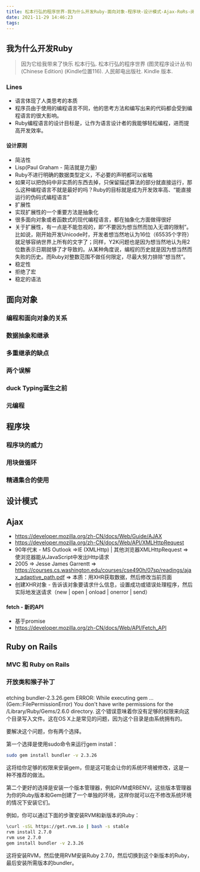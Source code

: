 ```yaml
---
title: 松本行弘的程序世界-我为什么开发Ruby-面向对象-程序块-设计模式-Ajax-RoRs-阅读笔记
date: 2021-11-29 14:46:23
tags:
---
```

## 我为什么开发Ruby
> 因为它给我带来了快乐
> 松本行弘. 松本行弘的程序世界 (图灵程序设计丛书) (Chinese Edition) (Kindle位置116). 人民邮电出版社. Kindle 版本. 

### Lines
- 语言体现了人类思考的本质
- 程序员由于使用的编程语言不同，他的思考方法和编写出来的代码都会受到编程语言的很大影响。
- Ruby编程语言的设计目标是，让作为语言设计者的我能够轻松编程，进而提高开发效率。
#### 设计原则
- 简洁性
 - Lisp(Paul Graham - 简洁就是力量)
 - Ruby不进行明确的数据类型定义，不必要的声明都可以省略
 - 如果可以把伪码中非实质的东西去掉，只保留描述算法的部分就直接运行，那么这种编程语言不就是最好的吗？Ruby的目标就是成为开发效率高、“能直接运行的伪码式编程语言”
- 扩展性
 - 实现扩展性的一个重要方法是抽象化
 - 很多面向对象或者函数式的现代编程语言，都在抽象化方面做得很好
 - 关于扩展性，有一点是不能忽视的，即“不要因为想当然而加入无谓的限制”。比如说，刚开始开发Unicode时，开发者想当然地认为16位（65535个字符）就足够容纳世界上所有的文字了；同样，Y2K问题也是因为想当然地认为用2位数表示日期就够了才导致的。从某种角度说，编程的历史就是因为想当然而失败的历史。而Ruby对整数范围不做任何限定，尽最大努力排除“想当然”。
- 稳定性
 - 拒绝了宏
 - 稳定的语法

## 面向对象
### 编程和面向对象的关系
### 数据抽象和继承
### 多重继承的缺点
### 两个误解
### duck Typing诞生之前
### 元编程


## 程序块
### 程序块的威力
### 用块做循环
### 精通集合的使用


## 设计模式



## Ajax
- https://developer.mozilla.org/zh-CN/docs/Web/Guide/AJAX
- https://developer.mozilla.org/zh-CN/docs/Web/API/XMLHttpRequest
- 90年代末 - MS Outlook =>IE (XMLHttp) | 其他浏览器XMLHttpRequest => 使浏览器能从JavaScript中发出Http请求
- 2005 => Jesse James Garrentt => https://courses.cs.washington.edu/courses/cse490h/07sp/readings/ajax_adaptive_path.pdf => 本质：用XHR获取数据，然后修改当前页面
- 创建XHR对象 - 告诉该对象要请求什么信息，设置成功或错误处理程序，然后实际地发送请求（new | open | onload | onerror | send）
#### fetch - 新的API
- 基于promise
- https://developer.mozilla.org/zh-CN/docs/Web/API/Fetch_API

## Ruby on Rails
### MVC 和 Ruby on Rails
### 开放类和猴子补丁

###
etching bundler-2.3.26.gem
ERROR: While executing gem ... (Gem::FilePermissionError)
You don't have write permissions for the /Library/Ruby/Gems/2.6.0 directory.
这个错误意味着你没有足够的权限来向这个目录写入文件。这在OS X上是常见的问题，因为这个目录是由系统拥有的。

要解决这个问题，你有两个选择。

第一个选择是使用sudo命令来运行gem install：

```bash
sudo gem install bundler -v 2.3.26
```

这将给你足够的权限来安装gem，但是这可能会让你的系统环境被修改，这是一种不推荐的做法。

第二个更好的选择是安装一个版本管理器，例如RVM或RBENV。这些版本管理器为你的Ruby版本和Gem创建了一个单独的环境，这样你就可以在不修改系统环境的情况下安装它们。

例如，你可以通过下面的步骤安装RVM和新版本的Ruby：

```bash
\curl -sSL https://get.rvm.io | bash -s stable
rvm install 2.7.0
rvm use 2.7.0
gem install bundler -v 2.3.26
```

这将安装RVM，然后使用RVM安装Ruby 2.7.0，然后切换到这个新版本的Ruby，最后安装所需版本的bundler。